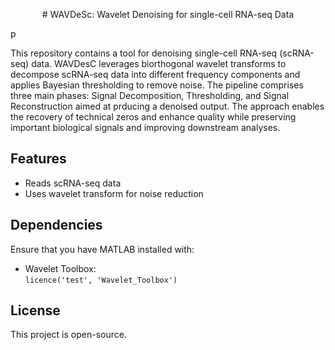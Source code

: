 <p align="center">
# WAVDeSc: Wavelet Denoising for single-cell RNA-seq Data
</p>p

This repository contains a tool for denoising single-cell RNA-seq (scRNA-seq) data. WAVDesC leverages biorthogonal wavelet transforms to decompose scRNA-seq data into different frequency components and applies Bayesian thresholding to remove noise. The pipeline comprises three main phases: Signal Decomposition, Thresholding, and Signal Reconstruction aimed at prducing a denoised output. The approach enables the recovery of technical zeros and enhance quality while preserving important biological signals and improving downstream analyses. 

## Features

-  Reads scRNA-seq data
-  Uses wavelet transform for noise reduction
  
## Dependencies

Ensure that you have MATLAB installed with:
  - Wavelet Toolbox:</br>
  `licence('test', 'Wavelet_Toolbox')`

## License

This project is open-source.
